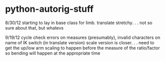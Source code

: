 python-autorig-stuff
====================

8/30/12
starting to lay in base class for limb. translate stretchy. . . not so sure about that, but whatevs


9/19/12
cycle check errors on measures (presumably), invalid characters on name of IK switch (in translate version)
scale version is closer. . . need to get the up/low arm scaling to happen before the measure of the ratio/factor so bending will happen at the appropriate time